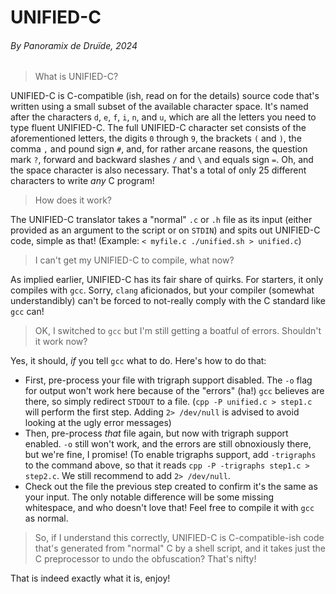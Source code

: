 # UNIFIED-C

###### By Panoramix de Druïde, 2024

> What is UNIFIED-C?

UNIFIED-C is C-compatible (ish, read on for the details) source code that's written using a small subset of the available character space. It's named after the characters `d`, `e`, `f`, `i`, `n`, and `u`, which are all the letters you need to type fluent UNIFIED-C.
The full UNIFIED-C character set consists of the aforementioned letters, the digits `0` through `9`, the brackets `(` and `)`, the comma `,` and pound sign `#`, and, for rather arcane reasons, the question mark `?`, forward and backward slashes `/` and `\` and equals sign `=`. Oh, and the space character is also necessary. That's a total of only 25 different characters to write *any* C program!

> How does it work?

The UNIFIED-C translator takes a "normal" `.c` or `.h` file as its input (either provided as an argument to the script or on `STDIN`) and spits out UNIFIED-C code, simple as that! (Example: `< myfile.c ./unified.sh > unified.c`)

> I can't get my UNIFIED-C to compile, what now?

As implied earlier, UNIFIED-C has its fair share of quirks. For starters, it only compiles with `gcc`. Sorry, `clang` aficionados, but your compiler (somewhat understandibly) can't be forced to not-really comply with the C standard like `gcc` can!

> OK, I switched to `gcc` but I'm still getting a boatful of errors. Shouldn't it work now?

Yes, it should, *if* you tell `gcc` what to do. Here's how to do that:

- First, pre-process your file with trigraph support disabled. The `-o` flag for output won't work here because of the "errors" (ha!) `gcc` believes are there, so simply redirect `STDOUT` to a file. (`cpp -P unified.c > step1.c` will perform the first step. Adding `2> /dev/null` is advised to avoid looking at the ugly error messages)
- Then, pre-process *that* file again, but now with trigraph support enabled. `-o` still won't work, and the errors are still obnoxiously there, but we're fine, I promise! (To enable trigraphs support, add `-trigraphs` to the command above, so that it reads `cpp -P -trigraphs step1.c > step2.c`. We still recommend to add `2> /dev/null`.
- Check out the file the previous step created to confirm it's the same as your input. The only notable difference will be some missing whitespace, and who doesn't love that! Feel free to compile it with `gcc` as normal.

> So, if I understand this correctly, UNIFIED-C is C-compatible-ish code that's generated from "normal" C by a shell script, and it takes just the C preprocessor to undo the obfuscation? That's nifty!

That is indeed exactly what it is, enjoy!
